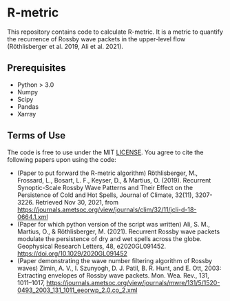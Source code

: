 # R-metric
This repository contains code to calculate R-metric. It is a metric to quantify the recurrence of Rossby wave packets in the upper-level flow (Röthlisberger et al. 2019, Ali et al. 2021).

## Prerequisites
* Python > 3.0
* Numpy
* Scipy
* Pandas
* Xarray

## Terms of Use
The code is free to use under the MIT [LICENSE](https://github.com/avatar101/R-metric/LICENSE). You agree to cite the following papers upon using the code:

* (Paper to put forward the R-metric algorithm) Röthlisberger, M., Frossard, L., Bosart, L. F., Keyser, D., & Martius, O. (2019). Recurrent Synoptic-Scale Rossby Wave Patterns and Their Effect on the Persistence of Cold and Hot Spells, Journal of Climate, 32(11), 3207-3226. Retrieved Nov 30, 2021, from https://journals.ametsoc.org/view/journals/clim/32/11/jcli-d-18-0664.1.xml 
* (Paper for which python version of the script was written)  Ali, S. M., Martius, O., & Röthlisberger, M. (2021). Recurrent Rossby wave packets modulate the persistence of dry and wet spells across the globe. Geophysical Research Letters, 48, e2020GL091452. https://doi.org/10.1029/2020GL091452 
* (Paper demonstrating the wave number filtering algorithm of Rossby waves) Zimin, A. V., I. Szunyogh, D. J. Patil, B. R. Hunt, and E. Ott, 2003: Extracting envelopes of Rossby wave packets. Mon. Wea. Rev., 131, 1011–1017, https://journals.ametsoc.org/view/journals/mwre/131/5/1520-0493_2003_131_1011_eeorwp_2.0.co_2.xml
